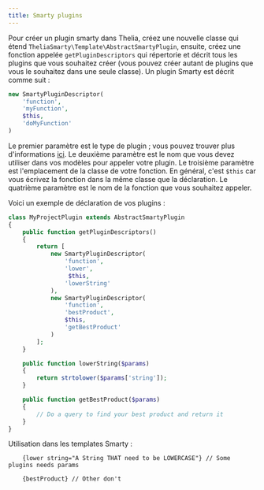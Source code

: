 ```yaml
---
title: Smarty plugins
---
```


Pour créer un plugin smarty dans Thelia, créez une nouvelle classe qui étend
`TheliaSmarty\Template\AbstractSmartyPlugin`, ensuite, créez une fonction appelée  `getPluginDescriptors`
qui répertorie et décrit tous les plugins que vous souhaitez créer (vous pouvez créer autant de plugins que vous le souhaitez dans une seule classe). Un plugin Smarty est décrit comme suit :
```php
new SmartyPluginDescriptor(
    'function',
    'myFunction',
    $this,
    'doMyFunction'
)
```

Le premier paramètre est le type de plugin ; vous pouvez trouver plus d'informations [ici](https://smarty-php.github.io/smarty/programmers/plugins.html).
Le deuxième paramètre est le nom que vous devez utiliser dans vos modèles pour appeler votre plugin.
Le troisième paramètre est l'emplacement de la classe de votre fonction. En général, c'est `$this` car vous écrivez la fonction dans la même classe que la déclaration.
 Le quatrième paramètre est le nom de la fonction que vous souhaitez appeler.

Voici un exemple de déclaration de vos plugins :
```php
class MyProjectPlugin extends AbstractSmartyPlugin
{
    public function getPluginDescriptors()
    {
        return [
            new SmartyPluginDescriptor(
                'function',
                'lower',
                 $this,
                'lowerString'
            ),
            new SmartyPluginDescriptor(
                'function',
                'bestProduct',
                $this,
                'getBestProduct'
            )
        ];
    }

    public function lowerString($params)
    {
        return strtolower($params['string']);
    }

    public function getBestProduct($params)
    {
        // Do a query to find your best product and return it
    }
}
```

Utilisation dans les templates Smarty :
```smarty
    {lower string="A String THAT need to be LOWERCASE"} // Some plugins needs params

    {bestProduct} // Other don't
```
